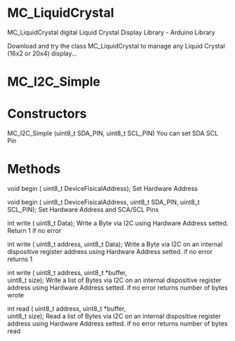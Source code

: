 # MC_LiquidCrystal
MC_LiquidCrystal digital Liquid Crystal Display Library - Arduino Library

Download and try the class MC_LiquidCrystal to manage any Liquid Crystal (16x2 or 20x4) display...

# MC_I2C_Simple
# Constructors
MC_I2C_Simple (uint8_t SDA_PIN, uint8_t SCL_PIN)  You can set SDA SCL Pin 

# Methods
void begin  ( uint8_t DeviceFisicalAddress);      Set Hardware Address

void begin  ( uint8_t DeviceFisicalAddress, 
              uint8_t SDA_PIN, uint8_t SCL_PIN);  Set Hardware Address and SCA/SCL Pins
              
int  write  ( uint8_t Data);                      Write a Byte via I2C using Hardware Address setted.
                                                  Return 1 if no error
                                                                  
int  write  ( uint8_t address, uint8_t Data);     Write a Byte via I2C on an internal dispositive register address 
                                                  using Hardware Address setted.
                                                  if no error returns 1 
                                                                  
int  write  ( uint8_t address, uint8_t *buffer,   
              uint8_t size);                      Write a list of Bytes via I2C on an internal dispositive register 
                                                  address using Hardware Address setted.
                                                  if no error returns number of bytes wrote 
  
int  read   ( uint8_t address, uint8_t *buffer,   
              uint8_t size);                      Read a list of Bytes via I2C on an internal dispositive register 
                                                  address using Hardware Address setted.
                                                  if no error returns number of bytes read
